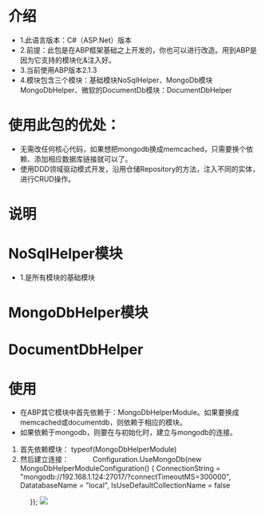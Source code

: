 
# 介绍
- 1.此语言版本：C#（ASP.Net）版本
- 2.前提：此包是在ABP框架基础之上开发的，你也可以进行改造。用到ABP是因为它支持的模块化&注入好。
- 3.当前使用ABP版本2.1.3
- 4.模块包含三个模块：基础模块NoSqlHelper、MongoDb模块MongoDbHelper、微软的DocumentDb模块：DocumentDbHelper

# 使用此包的优处：
- 无需改任何核心代码，如果想把mongodb换成memcached，只需要换个依赖、添加相应数据库链接就可以了。
- 使用DDD领域驱动模式开发，沿用仓储Repository的方法，注入不同的实体，进行CRUD操作。

# 说明

# NoSqlHelper模块
- 1.是所有模块的基础模块

# MongoDbHelper模块

# DocumentDbHelper

# 使用
- 在ABP其它模块中首先依赖于：MongoDbHelperModule。如果要换成memcached或documentdb，则依赖于相应的模块。
- 如果依赖于mongodb，则要在与初始化时，建立与mongodb的连接。
1. 首先依赖模块：
typeof(MongoDbHelperModule)
2. 然后建立连接：
            Configuration.UseMongoDb(new MongoDbHelperModuleConfiguration()
            {
                ConnectionString = "mongodb://192.168.1.124:27017/?connectTimeoutMS=300000",
                DatatabaseName = "local",
                IsUseDefaultCollectionName = false
                
            });
![](http://alunchen-img.oss-cn-shenzhen.aliyuncs.com/github/NoSqlHelper/20180110102729.png)  
